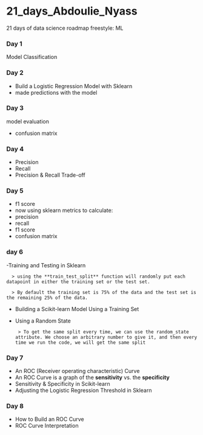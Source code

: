 # 21_days_Abdoulie_Nyass
21 days of data science
roadmap freestyle: ML

### Day 1
Model Classification

### Day 2
- Build a Logistic Regression Model with Sklearn
- made predictions with the model
### Day 3
model evaluation
  - confusion  matrix

### Day 4
  - Precision
  - Recall
  - Precision & Recall Trade-off

### Day 5
  - f1 score
 - now using sklearn metrics to calculate:
  - precision
  - recall
  - f1 score
  - confusion  matrix
### day 6
  -Training and Testing in Sklearn
  
      > using the **train_test_split** function will randomly put each datapoint in either the training set or the test set. 
      
      > By default the training set is 75% of the data and the test set is the remaining 25% of the data.

   - Building a Scikit-learn Model Using a Training Set
   - Using a Random State 

          > To get the same split every time, we can use the random_state attribute. We choose an arbitrary number to give it, and then every time we run the code, we will get the same split

### Day 7
  - An ROC (Receiver operating characteristic) Curve
  - An ROC Curve is a graph of the **sensitivity** vs. the **specificity**
  - Sensitivity & Specificity in Scikit-learn
  - Adjusting the Logistic Regression Threshold in Sklearn
### Day 8
  - How to Build an ROC Curve
  - ROC Curve Interpretation
